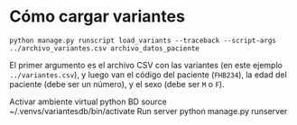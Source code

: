 # Cómo cargar variantes

    python manage.py runscript load_variants --traceback --script-args ../archivo_variantes.csv archivo_datos_paciente

El primer argumento es el archivo CSV con las variantes (en este ejemplo
`../variantes.csv`), y luego van el código del paciente (`FHB234`), la edad del
paciente (debe ser un número), y el sexo (debe ser `M` o `F`).


Activar ambiente virtual python BD
source ~/.venvs/variantesdb/bin/activate
Run server
python manage.py runserver
